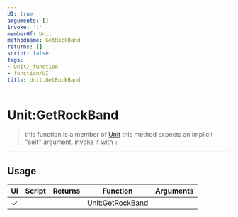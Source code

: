 ```yaml
---
UI: true
arguments: []
invoke: ':'
memberOf: Unit
methodname: GetRockBand
returns: []
script: false
tags:
- Unit/_function
- function/UI
title: Unit.GetRockBand
---
```

# Unit:GetRockBand
> this function is a member of [Unit](civ-6/lua/Unit.md)
> this method expects an implicit "self" argument. invoke it with `:`
-----
## Usage
|  UI | Script | Returns | Function | Arguments |
|:---:|:------:|-------:|:--------:|:---------|
|✓| ||Unit:GetRockBand||
